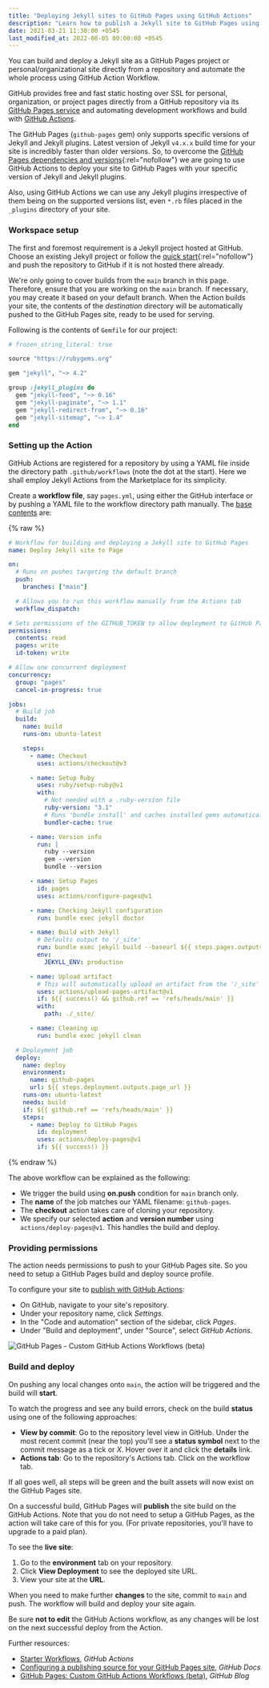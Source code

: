```yaml
---
title: "Deploying Jekyll sites to GitHub Pages using GitHub Actions"
description: "Learn how to publish a Jekyll site to GitHub Pages using custom GitHub Actions workflow."
date: 2021-03-21 11:30:00 +0545
last_modified_at: 2022-08-05 00:00:00 +0545
---
```


You can build and deploy a Jekyll site as a GitHub Pages project or personal/organizational site directly from a repository and automate the whole process using GitHub Action Workflow.

GitHub provides free and fast static hosting over SSL for personal, organization, or project pages directly from a GitHub repository via its [GitHub Pages service](https://help.github.com/articles/what-is-github-pages/) and automating development workflows and build with [GitHub Actions](https://docs.github.com/en/actions).

The GitHub Pages (`github-pages` gem) only supports specific versions of Jekyll and Jekyll plugins. Latest version of Jekyll `v4.x.x` build time for your site is incredibly faster than older versions. So, to overcome the [GitHub Pages dependencies and versions](https://pages.github.com/versions/){:rel="nofollow"} we are going to use GitHub Actions to deploy your site to GitHub Pages with your specific version of Jekyll and Jekyll plugins.

Also, using GitHub Actions we can use any Jekyll plugins irrespective of them being on the supported versions list, even `*.rb` files placed in the `_plugins` directory of your site.

### Workspace setup

The first and foremost requirement is a Jekyll project hosted at GitHub. Choose an existing Jekyll project or follow the [quick start](https://jekyllrb.com/docs/){:rel="nofollow"} and push the repository to GitHub if it is not hosted there already.

We're only going to cover builds from the `main` branch in this page. Therefore, ensure that you are working on the `main` branch. If necessary, you may create it based on your default branch. When the Action builds your site, the contents of the _destination_ directory will be automatically pushed to the GitHub Pages site, ready to be used for serving.

Following is the contents of `Gemfile` for our project:

```rb
# frozen_string_literal: true

source "https://rubygems.org"

gem "jekyll", "~> 4.2"

group :jekyll_plugins do  
  gem "jekyll-feed", "~> 0.16"
  gem "jekyll-paginate", "~> 1.1"
  gem "jekyll-redirect-from", "~> 0.16"
  gem "jekyll-sitemap", "~> 1.4"
end
```

### Setting up the Action

GitHub Actions are registered for a repository by using a YAML file inside the directory path `.github/workflows` (note the dot at the start). Here we shall employ Jekyll Actions from the Marketplace for its simplicity.

Create a **workflow file**, say `pages.yml`, using either the GitHub interface or by pushing a YAML file to the workflow directory path manually. The [base contents](https://raw.githubusercontent.com/actions/starter-workflows/main/pages/jekyll.yml) are:

{% raw %}

```yml
# Workflow for building and deploying a Jekyll site to GitHub Pages
name: Deploy Jekyll site to Page

on:
  # Runs on pushes targeting the default branch
  push:
    branches: ["main"]

  # Allows you to run this workflow manually from the Actions tab
  workflow_dispatch:

# Sets permissions of the GITHUB_TOKEN to allow deployment to GitHub Pages
permissions:
  contents: read
  pages: write
  id-token: write

# Allow one concurrent deployment
concurrency:
  group: "pages"
  cancel-in-progress: true

jobs:
  # Build job
  build:
    name: build
    runs-on: ubuntu-latest

    steps:
      - name: Checkout
        uses: actions/checkout@v3

      - name: Setup Ruby
        uses: ruby/setup-ruby@v1
        with:
          # Not needed with a .ruby-version file
          ruby-version: "3.1"
          # Runs 'bundle install' and caches installed gems automatically
          bundler-cache: true

      - name: Version info
        run: |
          ruby --version
          gem --version
          bundle --version

      - name: Setup Pages
        id: pages
        uses: actions/configure-pages@v1

      - name: Checking Jekyll configuration
        run: bundle exec jekyll doctor

      - name: Build with Jekyll
        # Defaults output to '/_site'
        run: bundle exec jekyll build --baseurl ${{ steps.pages.outputs.base_path }} --profile --trace
        env:
          JEKYLL_ENV: production

      - name: Upload artifact
        # This will automatically upload an artifact from the '/_site' directory
        uses: actions/upload-pages-artifact@v1
        if: ${{ success() && github.ref == 'refs/heads/main' }}
        with:
          path: ./_site/

      - name: Cleaning up
        run: bundle exec jekyll clean

  # Deployment job
  deploy:
    name: deploy
    environment:
      name: github-pages
      url: ${{ steps.deployment.outputs.page_url }}
    runs-on: ubuntu-latest
    needs: build
    if: ${{ github.ref == 'refs/heads/main' }}
    steps:
      - name: Deploy to GitHub Pages
        id: deployment
        uses: actions/deploy-pages@v1
        if: ${{ success() }}
```

{% endraw %}

The above workflow can be explained as the following:

- We trigger the build using **on.push** condition for `main` branch only.
- The **name** of the job matches our YAML filename: `github-pages`.
- The **checkout** action takes care of cloning your repository.
- We specify our selected **action** and **version number** using `actions/deploy-pages@v1`. This handles the build and deploy.

### Providing permissions

The action needs permissions to push to your GitHub Pages site. So you need to setup a GitHub Pages build and deploy source profile.

To configure your site to [publish with GitHub Actions](https://docs.github.com/en/pages/getting-started-with-github-pages/configuring-a-publishing-source-for-your-github-pages-site#publishing-with-a-custom-github-actions-workflow):

- On GitHub, navigate to your site's repository.
- Under your repository name, click _Settings_.
- In the "Code and automation" section of the sidebar, click _Pages_.
- Under "Build and deployment", under "Source", select _GitHub Actions_.

![GitHub Pages - Custom GitHub Actions Workflows (beta)](https://i0.wp.com/user-images.githubusercontent.com/14911070/178842638-51b834d3-6c54-423e-95fa-822f734fa98a.png?ssl=1)

### Build and deploy

On pushing any local changes onto `main`, the action will be triggered and the build will **start**.

To watch the progress and see any build errors, check on the build **status** using one of the following approaches:

- **View by commit**: Go to the repository level view in GitHub. Under the most recent commit (near the top) you'll see a **status symbol** next to the commit message as a tick or _X_. Hover over it and click the **details** link.
- **Actions tab**: Go to the repository's Actions tab. Click on the workflow tab.

If all goes well, all steps will be green and the built assets will now exist on the GitHub Pages site.

On a successful build, GitHub Pages will **publish** the site build on the GitHub Actions. Note that you do not need to setup a GitHub Pages, as the action will take care of this for you. (For private repositories, you'll have to upgrade to a paid plan).

To see the **live site**:

1. Go to the **environment** tab on your repository.
2. Click **View Deployment** to see the deployed site URL.
3. View your site at the **URL**.

When you need to make further **changes** to the site, commit to `main` and push. The workflow will build and deploy your site again.

Be sure **not to edit** the GitHub Actions workflow, as any changes will be lost on the next successful deploy from the Action.

Further resources:

- [Starter Workflows](https://github.com/actions/starter-workflows/tree/main/pages), _GitHub Actions_
- [Configuring a publishing source for your GitHub Pages site](https://docs.github.com/en/pages/getting-started-with-github-pages/configuring-a-publishing-source-for-your-github-pages-site#publishing-with-a-custom-github-actions-workflow), _GitHub Docs_
- [GitHub Pages: Custom GitHub Actions Workflows (beta)](https://github.blog/changelog/2022-07-27-github-pages-custom-github-actions-workflows-beta/), _GitHub Blog_
